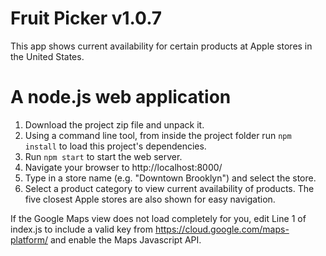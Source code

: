 # Fruit Picker v1.0.7

This app shows current availability for certain products at Apple stores in the United States.

# A node.js web application

1. Download the project zip file and unpack it.
2. Using a command line tool, from inside the project folder run `npm install` to load this project's dependencies.
3. Run `npm start` to start the web server.
4. Navigate your browser to http://localhost:8000/
5. Type in a store name (e.g. "Downtown Brooklyn") and select the store.
6. Select a product category to view current availability of products. The five closest Apple stores are also shown for easy navigation.

If the Google Maps view does not load completely for you, edit Line 1 of index.js to include a valid key from https://cloud.google.com/maps-platform/ and enable the Maps Javascript API.

